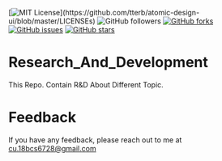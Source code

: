 [![MIT License](https://img.shields.io/apm/l/atomic-design-ui.svg?)](https://github.com/tterb/atomic-design-ui/blob/master/LICENSEs)
![GitHub followers](https://img.shields.io/github/followers/bibek376?style=plastic)
[![GitHub forks](https://img.shields.io/github/forks/bibek376/Postgres)](https://github.com/bibek376/Postgres/network)
[![GitHub issues](https://img.shields.io/github/issues/bibek376/Postgres)](https://github.com/bibek376/Postgres/issues)
[![GitHub stars](https://img.shields.io/github/stars/bibek376/Postgres)](https://github.com/bibek376/Postgres/stargazers)
# Research_And_Development
This Repo. Contain R&D About Different Topic.



# Feedback

If you have any feedback, please reach out to me at cu.18bcs6728@gmail.com
